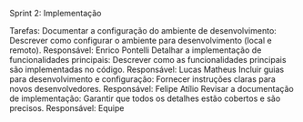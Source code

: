 
Sprint 2: Implementação

Tarefas:
Documentar a configuração do ambiente de desenvolvimento: Descrever como configurar o ambiente para desenvolvimento (local e remoto).
Responsável: Enrico Pontelli
Detalhar a implementação de funcionalidades principais: Descrever como as funcionalidades principais são implementadas no código.
Responsável: Lucas Matheus
Incluir guias para desenvolvimento e configuração: Fornecer instruções claras para novos desenvolvedores.
Responsável: Felipe Atílio
Revisar a documentação de implementação: Garantir que todos os detalhes estão cobertos e são precisos.
Responsável: Equipe
